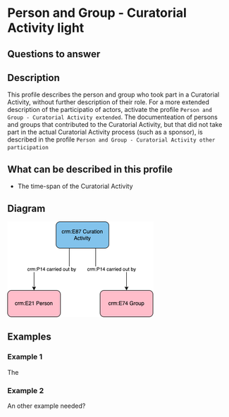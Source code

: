 # Person and Group - Curatorial Activity light

## Questions to answer

## Description

This profile describes the person and group who took part in a Curatorial Activity, without further description of their role.
For a more extended description of the participatio of actors, activate the profile `Person and Group - Curatorial Activity extended`.
The documenteation of persons and groups that contributed to the Curatorial Activity, but that did not take part in the actual Curatorial Activity process (such as a sponsor), is described in the profile `Person and Group - Curatorial Activity other participation`

## What can be described in this profile

- The time-span of the Curatorial Activity

## Diagram

![Alt text](<Diagrams/GV_Profile_Person-Curation Activity light.drawio.png>)

## Examples

### Example 1

The

### Example 2

An other example needed?
